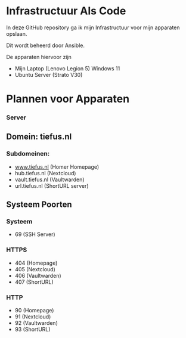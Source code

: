 # Infrastructuur Als Code 

In deze GitHub repository ga ik mijn Infrastructuur voor mijn apparaten opslaan.

Dit wordt beheerd door Ansible.

De apparaten hiervoor zijn
* Mijn Laptop (Lenovo Legion 5) Windows 11
* Ubuntu Server (Strato V30)

# Plannen voor Apparaten
### Server
## Domein: tiefus.nl
### Subdomeinen:
* www.tiefus.nl (Homer Homepage)
* hub.tiefus.nl (Nextcloud)
* vault.tiefus.nl (Vaultwarden)
* url.tiefus.nl (ShortURL server)

## Systeem Poorten
### Systeem
* 69 (SSH Server)
### HTTPS
* 404 (Homepage)
* 405 (Nextcloud) 
* 406 (Vaultwarden)
* 407 (ShortURL)
### HTTP
* 90 (Homepage)
* 91 (Nextcloud)
* 92 (Vaultwarden)
* 93 (ShortURL)
